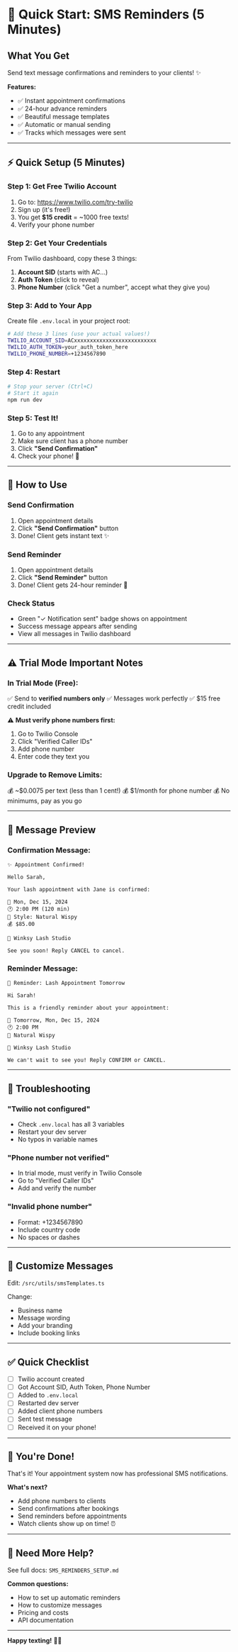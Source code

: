# 📱 Quick Start: SMS Reminders (5 Minutes)

## What You Get

Send text message confirmations and reminders to your clients! ✨

**Features:**
- ✅ Instant appointment confirmations
- ✅ 24-hour advance reminders
- ✅ Beautiful message templates
- ✅ Automatic or manual sending
- ✅ Tracks which messages were sent

---

## ⚡ Quick Setup (5 Minutes)

### **Step 1: Get Free Twilio Account**

1. Go to: https://www.twilio.com/try-twilio
2. Sign up (it's free!)
3. You get **$15 credit** = ~1000 free texts!
4. Verify your phone number

### **Step 2: Get Your Credentials**

From Twilio dashboard, copy these 3 things:

1. **Account SID** (starts with AC...)
2. **Auth Token** (click to reveal)
3. **Phone Number** (click "Get a number", accept what they give you)

### **Step 3: Add to Your App**

Create file `.env.local` in your project root:

```bash
# Add these 3 lines (use your actual values!)
TWILIO_ACCOUNT_SID=ACxxxxxxxxxxxxxxxxxxxxxxxxxx
TWILIO_AUTH_TOKEN=your_auth_token_here
TWILIO_PHONE_NUMBER=+1234567890
```

### **Step 4: Restart**

```bash
# Stop your server (Ctrl+C)
# Start it again
npm run dev
```

### **Step 5: Test It!**

1. Go to any appointment
2. Make sure client has a phone number
3. Click **"Send Confirmation"**
4. Check your phone! 📱

---

## 🎯 How to Use

### **Send Confirmation**
1. Open appointment details
2. Click **"Send Confirmation"** button
3. Done! Client gets instant text ✨

### **Send Reminder**
1. Open appointment details
2. Click **"Send Reminder"** button
3. Done! Client gets 24-hour reminder 🔔

### **Check Status**
- Green "✓ Notification sent" badge shows on appointment
- Success message appears after sending
- View all messages in Twilio dashboard

---

## ⚠️ Trial Mode Important Notes

### **In Trial Mode (Free):**

✅ Send to **verified numbers only**
✅ Messages work perfectly
✅ $15 free credit included

⚠️ **Must verify phone numbers first:**
1. Go to Twilio Console
2. Click "Verified Caller IDs"
3. Add phone number
4. Enter code they text you

### **Upgrade to Remove Limits:**

💰 ~$0.0075 per text (less than 1 cent!)
💰 $1/month for phone number
💰 No minimums, pay as you go

---

## 📱 Message Preview

### **Confirmation Message:**
```
✨ Appointment Confirmed!

Hello Sarah,

Your lash appointment with Jane is confirmed:

📅 Mon, Dec 15, 2024
🕐 2:00 PM (120 min)
💎 Style: Natural Wispy
💰 $85.00

📍 Winksy Lash Studio

See you soon! Reply CANCEL to cancel.
```

### **Reminder Message:**
```
🔔 Reminder: Lash Appointment Tomorrow

Hi Sarah!

This is a friendly reminder about your appointment:

📅 Tomorrow, Mon, Dec 15, 2024
🕐 2:00 PM
💎 Natural Wispy

📍 Winksy Lash Studio

We can't wait to see you! Reply CONFIRM or CANCEL.
```

---

## 🔧 Troubleshooting

### **"Twilio not configured"**
- Check `.env.local` has all 3 variables
- Restart your dev server
- No typos in variable names

### **"Phone number not verified"**
- In trial mode, must verify in Twilio Console
- Go to "Verified Caller IDs"
- Add and verify the number

### **"Invalid phone number"**
- Format: +1234567890
- Include country code
- No spaces or dashes

---

## 🎨 Customize Messages

Edit: `/src/utils/smsTemplates.ts`

Change:
- Business name
- Message wording
- Add your branding
- Include booking links

---

## ✅ Quick Checklist

- [ ] Twilio account created
- [ ] Got Account SID, Auth Token, Phone Number
- [ ] Added to `.env.local`
- [ ] Restarted dev server
- [ ] Added client phone numbers
- [ ] Sent test message
- [ ] Received it on your phone!

---

## 🚀 You're Done!

That's it! Your appointment system now has professional SMS notifications.

**What's next?**
- Add phone numbers to clients
- Send confirmations after bookings
- Send reminders before appointments
- Watch clients show up on time! ⏰

---

## 📖 Need More Help?

See full docs: `SMS_REMINDERS_SETUP.md`

**Common questions:**
- How to set up automatic reminders
- How to customize messages
- Pricing and costs
- API documentation

---

**Happy texting!** 📱✨

